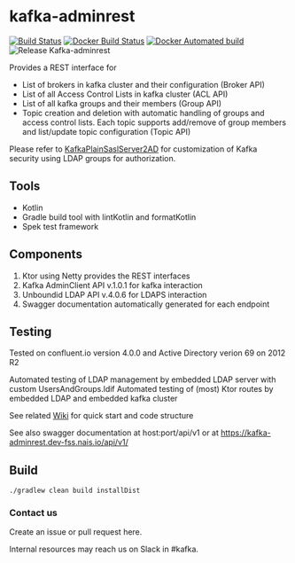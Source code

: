 # kafka-adminrest

[![Build Status](https://travis-ci.org/navikt/kafka-adminrest.svg?branch=master)](https://travis-ci.org/navikt/kafka-adminrest)
[![Docker Build Status](https://img.shields.io/docker/build/navikt/kafka-adminrest.svg)](https://hub.docker.com/r/navikt/kafka-adminrest/builds/)
[![Docker Automated build](https://img.shields.io/docker/automated/navikt/kafka-adminrest.svg)](https://hub.docker.com/r/navikt/kafka-adminrest/)
![Release Kafka-adminrest](https://github.com/navikt/kafka-adminrest/workflows/Release%20Kafka-adminrest/badge.svg)  


Provides a REST interface for 
- List of brokers in kafka cluster and their configuration (Broker API)
- List of all Access Control Lists in kafka cluster (ACL API)
- List of all kafka groups and their members (Group API)
- Topic creation and deletion with automatic handling of groups and access control lists. 
Each topic supports add/remove of group members and list/update topic configuration (Topic API)

Please refer to [KafkaPlainSaslServer2AD](https://github.com/navikt/KafkaPlainSaslServer2AD) for customization of 
Kafka security using LDAP groups for authorization.

## Tools
- Kotlin
- Gradle build tool with lintKotlin and formatKotlin
- Spek test framework

## Components

1. Ktor using Netty provides the REST interfaces
2. Kafka AdminClient API v.1.0.1 for kafka interaction
3. Unboundid LDAP API v.4.0.6 for LDAPS interaction
4. Swagger documentation automatically generated for each endpoint

## Testing

Tested on confluent.io version 4.0.0 and Active Directory verion 69 on 2012 R2

Automated testing of LDAP management by embedded LDAP server with custom UsersAndGroups.ldif
Automated testing of (most) Ktor routes by embedded LDAP and embedded kafka cluster 

See related [Wiki](https://github.com/navikt/kafka-adminrest/wiki) for quick start and code structure

See also swagger documentation at host:port/api/v1 or at https://kafka-adminrest.dev-fss.nais.io/api/v1/

## Build 

```
./gradlew clean build installDist
```
### Contact us
Create an issue or pull request here.

Internal resources may reach us on Slack in #kafka.

